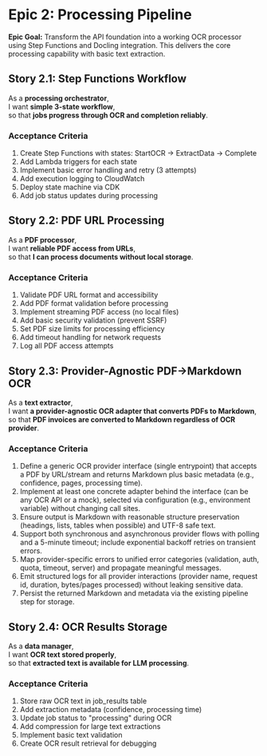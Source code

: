 # Epic 2: Processing Pipeline

**Epic Goal:** Transform the API foundation into a working OCR processor using Step Functions and Docling integration. This delivers the core processing capability with basic text extraction.

## Story 2.1: Step Functions Workflow
As a **processing orchestrator**,  
I want **simple 3-state workflow**,  
so that **jobs progress through OCR and completion reliably**.

### Acceptance Criteria
1. Create Step Functions with states: StartOCR → ExtractData → Complete
2. Add Lambda triggers for each state
3. Implement basic error handling and retry (3 attempts)
4. Add execution logging to CloudWatch
5. Deploy state machine via CDK
6. Add job status updates during processing

## Story 2.2: PDF URL Processing
As a **PDF processor**,  
I want **reliable PDF access from URLs**,  
so that **I can process documents without local storage**.

### Acceptance Criteria  
1. Validate PDF URL format and accessibility
2. Add PDF format validation before processing
3. Implement streaming PDF access (no local files)
4. Add basic security validation (prevent SSRF)
5. Set PDF size limits for processing efficiency
6. Add timeout handling for network requests
7. Log all PDF access attempts

## Story 2.3: Provider-Agnostic PDF→Markdown OCR
As a **text extractor**,  
I want **a provider-agnostic OCR adapter that converts PDFs to Markdown**,  
so that **PDF invoices are converted to Markdown regardless of OCR provider**.

### Acceptance Criteria
1. Define a generic OCR provider interface (single entrypoint) that accepts a PDF by URL/stream and returns Markdown plus basic metadata (e.g., confidence, pages, processing time).
2. Implement at least one concrete adapter behind the interface (can be any OCR API or a mock), selected via configuration (e.g., environment variable) without changing call sites.
3. Ensure output is Markdown with reasonable structure preservation (headings, lists, tables when possible) and UTF-8 safe text.
4. Support both synchronous and asynchronous provider flows with polling and a 5-minute timeout; include exponential backoff retries on transient errors.
5. Map provider-specific errors to unified error categories (validation, auth, quota, timeout, server) and propagate meaningful messages.
6. Emit structured logs for all provider interactions (provider name, request id, duration, bytes/pages processed) without leaking sensitive data.
7. Persist the returned Markdown and metadata via the existing pipeline step for storage.

## Story 2.4: OCR Results Storage
As a **data manager**,  
I want **OCR text stored properly**,  
so that **extracted text is available for LLM processing**.

### Acceptance Criteria
1. Store raw OCR text in job_results table
2. Add extraction metadata (confidence, processing time)
3. Update job status to "processing" during OCR
4. Add compression for large text extractions
5. Implement basic text validation
6. Create OCR result retrieval for debugging
